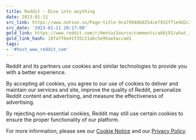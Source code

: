```yaml
---
title: Reddit - Dive into anything
date: 2023-01-11
src_link: https://www.notion.so/Page-title-9ca79946b0254ce7932ff1e9d2c3ac50
src_date: '2023-01-11 20:17:00'
gold_link: https://www.reddit.com/r/HentaiSource/comments/ab8j91/what_is_a_good_website_to_stream_hentai_for_free/?rdt=0
gold_link_hash: 10fa7f0e41f35c21a6c5e95ae5accad1
tags:
- '#host_www_reddit_com'
---
```




 Reddit and its partners use cookies and similar technologies to provide you with a better experience.
 



 By accepting all cookies, you agree to our use of cookies to deliver and maintain our services and site, improve the quality of Reddit, personalize Reddit content and advertising, and measure the effectiveness of advertising.
 



 By rejecting non-essential cookies, Reddit may still use certain cookies to ensure the proper functionality of our platform.
 



 For more information, please see our
 [Cookie Notice](https://reddit.com/en-us/policies/cookies)
 and our
 [Privacy Policy](https://reddit.com/en-us/policies/privacy-policy).